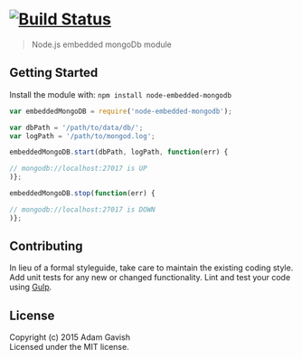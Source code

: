 #  [![Build Status](https://secure.travis-ci.org/agavish/node-embedded-mongodb.png?branch=master)](http://travis-ci.org/agavish/node-embedded-mongodb)

> Node.js embedded mongoDb module


## Getting Started

Install the module with: `npm install node-embedded-mongodb`


```js
var embeddedMongoDB = require('node-embedded-mongodb');

var dbPath = '/path/to/data/db/';
var logPath = '/path/to/mongod.log';

embeddedMongoDB.start(dbPath, logPath, function(err) {

// mongodb://localhost:27017 is UP
)};

embeddedMongoDB.stop(function(err) {

// mongodb://localhost:27017 is DOWN
)};
```


## Contributing

In lieu of a formal styleguide, take care to maintain the existing coding style. Add unit tests for any new or changed functionality. Lint and test your code using [Gulp](http://gulpjs.com).


## License

Copyright (c) 2015 Adam Gavish  
Licensed under the MIT license.
